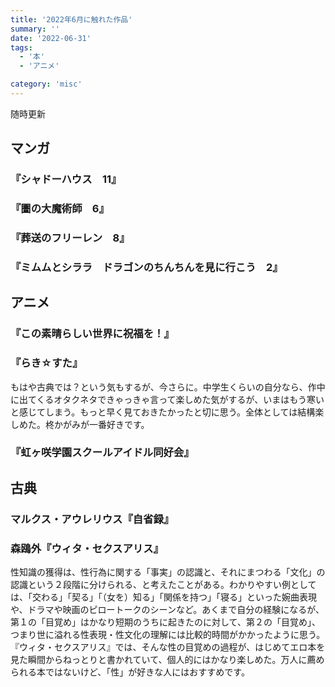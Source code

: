 ```yaml
---
title: '2022年6月に触れた作品'
summary: ''
date: '2022-06-31'
tags: 
  - '本'
  - 'アニメ'

category: 'misc'
---
```

随時更新

## マンガ

### 『シャドーハウス　11』

### 『圕の大魔術師　6』

### 『葬送のフリーレン　8』

### 『ミムムとシララ　ドラゴンのちんちんを見に行こう　2』

## アニメ

### 『この素晴らしい世界に祝福を！』

### 『らき☆すた』

もはや古典では？という気もするが、今さらに。中学生くらいの自分なら、作中に出てくるオタクネタできゃっきゃ言って楽しめた気がするが、いまはもう寒いと感じてしまう。もっと早く見ておきたかったと切に思う。全体としては結構楽しめた。柊かがみが一番好きです。

### 『虹ヶ咲学園スクールアイドル同好会』

## 古典

### マルクス・アウレリウス『自省録』

### 森鴎外『ウィタ・セクスアリス』

性知識の獲得は、性行為に関する「事実」の認識と、それにまつわる「文化」の認識という２段階に分けられる、と考えたことがある。わかりやすい例としては、「交わる」「契る」「（女を）知る」「関係を持つ」「寝る」といった婉曲表現や、ドラマや映画のピロートークのシーンなど。あくまで自分の経験になるが、第１の「目覚め」はかなり短期のうちに起きたのに対して、第２の「目覚め」、つまり世に溢れる性表現・性文化の理解には比較的時間がかかったように思う。『ウィタ・セクスアリス』では、そんな性の目覚めの過程が、はじめてエロ本を見た瞬間からねっとりと書かれていて、個人的にはかなり楽しめた。万人に薦められる本ではないけど、「性」が好きな人にはおすすめです。
